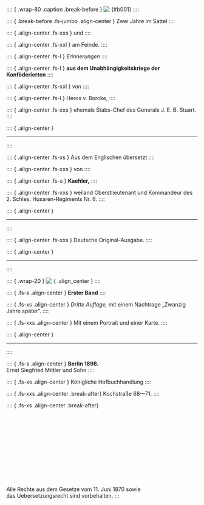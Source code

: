 :::: { .wrap-80 .caption .break-before }
![&nbsp;](Zwei_Jahre_I_000.jpg "&nbsp;"){#b001}
::::

:::: { .break-before .fs-jumbo .align-center }
Zwei Jahre im Sattel
::::

:::: { .align-center  .fs-xxs }
und
::::

:::: { .align-center .fs-xxl }
am Feinde.
::::

:::: { .align-center .fs-l }
*Erinnerungen*
::::

:::: { .align-center .fs-l }
**aus dem Unabhängigkeitskriege der Konföderierten**
::::

:::: { .align-center .fs-xxl }
von
::::

:::: { .align-center .fs-l }
Heros v. Borcke,
::::

:::: { .align-center  .fs-xxs }
ehemals Stabs-Chef des Generals J. E. B. Stuart.
::::

:::: { .align-center  }
****
::::

:::: { .align-center .fs-xs }
Aus dem Englischen übersetzt
::::

:::: { .align-center .fs-xxs }
von
::::

:::: { .align-center .fs-s }
**Kaehler,**
::::

:::: { .align-center .fs-xxs }
weiland Oberstlieutenant und Kommandeur des 2. Schles. Husaren-Regiments Nr. 6.
::::

:::: { .align-center  }
****
::::

:::: { .align-center .fs-xxs }
Deutsche Original-Ausgabe.
::::

:::: { .align-center  }
****
::::

:::: { .wrap-20 }
![&nbsp;](Zwei_Jahre_I_001.jpg ""){ .align_center }
::::

:::: { .fs-s .align-center }
**Erster Band**
::::

:::: { .fs-xs .align-center }
*Dritte Auflage,* mit einem Nachtrage „Zwanzig Jahre später“.
::::

:::: { .fs-xxs .align-center }
Mit einem Portrait und einer Karte.
::::

:::: { .align-center  }
****
::::

:::: { .fs-s .align-center }
**Berlin 1898.**<br />
Ernst Siegfried Mittler und Sohn
::::

:::: { .fs-xs .align-center }
Königliche Hofbuchhandlung
::::

:::: { .fs-xxs .align-center .break-after}
Kochstraße 68—71.
::::

:::: { .fs-xs .align-center .break-after}
<br /><br /><br /><br /><br /><br /><br /><br /><br /><br /><br /><br /><br />Alle Rechte aus dem Gesetze vom 11. Juni 1870 sowie<br />
das Uebersetzungsrecht sind vorbehalten.
:::